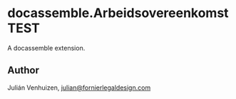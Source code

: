 # docassemble.ArbeidsovereenkomstTEST

A docassemble extension.

## Author

Julián Venhuizen, julian@fornierlegaldesign.com

